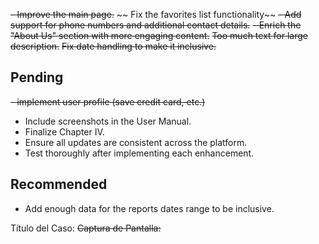 ~~- Improve the main page.~~
~~ Fix the favorites list functionality~~
~~- Add support for phone numbers and additional contact details.~~
~~- Enrich the "About Us" section with more engaging content.~~
~~Too much text for large description.~~
~~Fix date handling to make it inclusive.~~

## Pending

~~- implement user profile (save credit card, etc.)~~

- Include screenshots in the User Manual.
- Finalize Chapter IV.
- Ensure all updates are consistent across the platform.
- Test thoroughly after implementing each enhancement.

## Recommended

- Add enough data for the reports dates range to be inclusive.

Título del Caso:
~~Captura de Pantalla:~~
